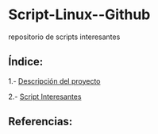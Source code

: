 # Script-Linux--Github
repositorio de scripts interesantes

## Índice:

1.- [Descripción del proyecto](https://github.com/jesus037/Script-Linux--Github/edit/main/Descripci%C3%B3n%20del%20proyecto.md)

2.- [Script Interesantes](https://github.com/jesus037/Script-Linux--Github/blob/main/Script%20Interesantes.md)

## Referencias:

